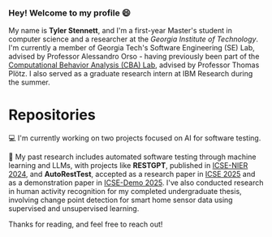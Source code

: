### Hey! Welcome to my profile 😄

My name is **Tyler Stennett**, and I'm a first-year Master's student in computer science and a researcher at the *Georgia Institute of Technology*. I'm currently a member of Georgia Tech's Software Engineering (SE) Lab, advised by Professor Alessandro Orso - having previously been part of the [Computational Behavior Analysis (CBA) Lab](https://cba.gatech.edu/), advised by Professor Thomas Plötz. I also served as a graduate research intern at IBM Research during the summer.

# Repositories

💻 I'm currently working on two projects focused on AI for software testing.

📓 My past research includes automated software testing through machine learning and LLMs, with projects like **RESTGPT**, published in [ICSE-NIER 2024](https://arxiv.org/pdf/2312.00894.pdf), and **AutoRestTest**, accepted as a research paper in [ICSE 2025](https://arxiv.org/abs/2411.07098) and as a demonstration paper in [ICSE-Demo 2025](https://arxiv.org/abs/2501.08600). I've also conducted research in human activity recognition for my completed undergraduate thesis, involving change point detection for smart home sensor data using supervised and unsupervised learning.

Thanks for reading, and feel free to reach out!

